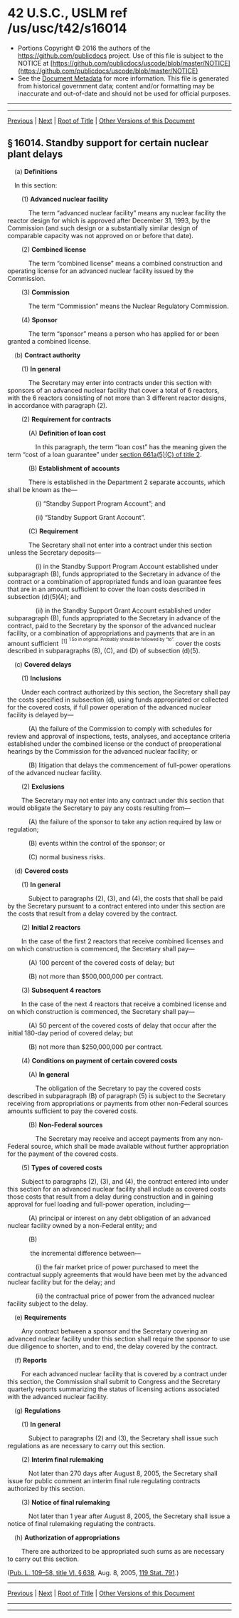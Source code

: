 ---
---

# 42 U.S.C., USLM ref /us/usc/t42/s16014

* Portions Copyright © 2016 the authors of the https://github.com/publicdocs project.
  Use of this file is subject to the NOTICE at [https://github.com/publicdocs/uscode/blob/master/NOTICE](https://github.com/publicdocs/uscode/blob/master/NOTICE)
* See the [Document Metadata](././../../../../../..//README.md) for more information.
  This file is generated from historical government data; content and/or formatting may be inaccurate and out-of-date and should not be used for official purposes.

----------
----------

[Previous](./../../../../../..//us/usc/t42/ch149/schVI/ptA/m__us_usc_t42_s16013.md) | [Next](./../../../../../..//us/usc/t42/ch149/schVI/ptB/m__us_usc_t42_ch149_schVI_ptB.md) | [Root of Title](./../../../../../../) | [Other Versions of this Document](https://publicdocs.github.io/go/links?ns=uslm&ref=%2Fus%2Fusc%2Ft42%2Fs16014)

## § 16014. Standby support for certain nuclear plant delays

    (a) __Definitions__ 

    In this section:

        (1) __Advanced nuclear facility__ 

            The term “advanced nuclear facility” means any nuclear facility the reactor design for which is approved after December 31, 1993, by the Commission (and such design or a substantially similar design of comparable capacity was not approved on or before that date).

        (2) __Combined license__ 

            The term “combined license” means a combined construction and operating license for an advanced nuclear facility issued by the Commission.

        (3) __Commission__ 

            The term “Commission” means the Nuclear Regulatory Commission.

        (4) __Sponsor__ 

            The term “sponsor” means a person who has applied for or been granted a combined license.

    (b) __Contract authority__ 

        (1) __In general__ 

            The Secretary may enter into contracts under this section with sponsors of an advanced nuclear facility that cover a total of 6 reactors, with the 6 reactors consisting of not more than 3 different reactor designs, in accordance with paragraph (2).

        (2) __Requirement for contracts__ 

            (A) __Definition of loan cost__ 

                In this paragraph, the term “loan cost” has the meaning given the term “cost of a loan guarantee” under [section 661a(5)(C) of title 2][/us/usc/t2/s661a/5/C].

            (B) __Establishment of accounts__ 

            There is established in the Department 2 separate accounts, which shall be known as the—

                (i) “Standby Support Program Account”; and

                (ii) “Standby Support Grant Account”.

            (C) __Requirement__ 

            The Secretary shall not enter into a contract under this section unless the Secretary deposits—

                (i) in the Standby Support Program Account established under subparagraph (B), funds appropriated to the Secretary in advance of the contract or a combination of appropriated funds and loan guarantee fees that are in an amount sufficient to cover the loan costs described in subsection (d)(5)(A); and

                (ii) in the Standby Support Grant Account established under subparagraph (B), funds appropriated to the Secretary in advance of the contract, paid to the Secretary by the sponsor of the advanced nuclear facility, or a combination of appropriations and payments that are in an amount sufficient  <sup>\[1\]</sup>  <sup><sup> 1 So in original. Probably should be followed by “to”. </sup></sup>  cover the costs described in subparagraphs (B), (C), and (D) of subsection (d)(5).

    (c) __Covered delays__ 

        (1) __Inclusions__ 

        Under each contract authorized by this section, the Secretary shall pay the costs specified in subsection (d), using funds appropriated or collected for the covered costs, if full power operation of the advanced nuclear facility is delayed by—

            (A) the failure of the Commission to comply with schedules for review and approval of inspections, tests, analyses, and acceptance criteria established under the combined license or the conduct of preoperational hearings by the Commission for the advanced nuclear facility; or

            (B) litigation that delays the commencement of full-power operations of the advanced nuclear facility.

        (2) __Exclusions__ 

        The Secretary may not enter into any contract under this section that would obligate the Secretary to pay any costs resulting from—

            (A) the failure of the sponsor to take any action required by law or regulation;

            (B) events within the control of the sponsor; or

            (C) normal business risks.

    (d) __Covered costs__ 

        (1) __In general__ 

            Subject to paragraphs (2), (3), and (4), the costs that shall be paid by the Secretary pursuant to a contract entered into under this section are the costs that result from a delay covered by the contract.

        (2) __Initial 2 reactors__ 

        In the case of the first 2 reactors that receive combined licenses and on which construction is commenced, the Secretary shall pay—

            (A) 100 percent of the covered costs of delay; but

            (B) not more than $500,000,000 per contract.

        (3) __Subsequent 4 reactors__ 

        In the case of the next 4 reactors that receive a combined license and on which construction is commenced, the Secretary shall pay—

            (A) 50 percent of the covered costs of delay that occur after the initial 180-day period of covered delay; but

            (B) not more than $250,000,000 per contract.

        (4) __Conditions on payment of certain covered costs__ 

            (A) __In general__ 

                The obligation of the Secretary to pay the covered costs described in subparagraph (B) of paragraph (5) is subject to the Secretary receiving from appropriations or payments from other non-Federal sources amounts sufficient to pay the covered costs.

            (B) __Non-Federal sources__ 

                The Secretary may receive and accept payments from any non-Federal source, which shall be made available without further appropriation for the payment of the covered costs.

        (5) __Types of covered costs__ 

        Subject to paragraphs (2), (3), and (4), the contract entered into under this section for an advanced nuclear facility shall include as covered costs those costs that result from a delay during construction and in gaining approval for fuel loading and full-power operation, including—

            (A) principal or interest on any debt obligation of an advanced nuclear facility owned by a non-Federal entity; and

            (B)

             the incremental difference between—

                (i) the fair market price of power purchased to meet the contractual supply agreements that would have been met by the advanced nuclear facility but for the delay; and

                (ii) the contractual price of power from the advanced nuclear facility subject to the delay.

    (e) __Requirements__ 

        Any contract between a sponsor and the Secretary covering an advanced nuclear facility under this section shall require the sponsor to use due diligence to shorten, and to end, the delay covered by the contract.

    (f) __Reports__ 

        For each advanced nuclear facility that is covered by a contract under this section, the Commission shall submit to Congress and the Secretary quarterly reports summarizing the status of licensing actions associated with the advanced nuclear facility.

    (g) __Regulations__ 

        (1) __In general__ 

            Subject to paragraphs (2) and (3), the Secretary shall issue such regulations as are necessary to carry out this section.

        (2) __Interim final rulemaking__ 

            Not later than 270 days after August 8, 2005, the Secretary shall issue for public comment an interim final rule regulating contracts authorized by this section.

        (3) __Notice of final rulemaking__ 

            Not later than 1 year after August 8, 2005, the Secretary shall issue a notice of final rulemaking regulating the contracts.

    (h) __Authorization of appropriations__ 

        There are authorized to be appropriated such sums as are necessary to carry out this section.

([Pub. L. 109–58, title VI, § 638][/us/pl/109/58/s638], Aug. 8, 2005, [119 Stat. 791][/us/stat/119/791].)

----------

[Previous](./../../../../../..//us/usc/t42/ch149/schVI/ptA/m__us_usc_t42_s16013.md) | [Next](./../../../../../..//us/usc/t42/ch149/schVI/ptB/m__us_usc_t42_ch149_schVI_ptB.md) | [Root of Title](./../../../../../../) | [Other Versions of this Document](https://publicdocs.github.io/go/links?ns=uslm&ref=%2Fus%2Fusc%2Ft42%2Fs16014)

----------
----------

[/us/usc/t2/s661a/5/C]: https://publicdocs.github.io/go/links?ns=uslm&ref=%2Fus%2Fusc%2Ft2%2Fs661a%2F5%2FC
[/us/pl/109/58/s638]: https://publicdocs.github.io/go/links?ns=uslm&ref=%2Fus%2Fpl%2F109%2F58%2Fs638
[/us/stat/119/791]: https://publicdocs.github.io/go/links?ns=uslm&ref=%2Fus%2Fstat%2F119%2F791


